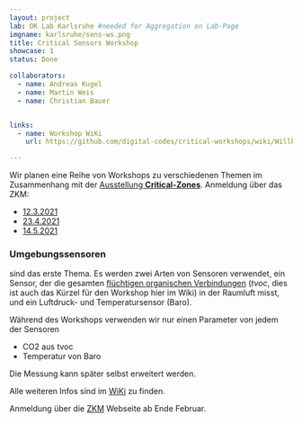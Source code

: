```yaml
---
layout: project
lab: OK Lab Karlsruhe #needed for Aggregation on Lab-Page
imgname: karlsruhe/sens-ws.png
title: Critical Sensors Workshop
showcase: 1
status: Done

collaborators:
  - name: Andreas Kugel
  - name: Martin Weis
  - name: Christian Bauer


links:
  - name: Workshop WiKi
    url: https://github.com/digital-codes/critical-workshops/wiki/Willkommen

---
```


Wir planen eine Reihe von Workshops zu verschiedenen Themen im Zusammenhang mit der [Ausstellung **Critical-Zones**](https://critical-zones.zkm.de/). Anmeldung über das ZKM:

 * [12.3.2021](https://zkm.de/de/fuehrung-workshop/2021/03/total-gaia-0)
 * [23.4.2021](https://zkm.de/de/fuehrung-workshop/2021/04/total-gaia-digital-2)
 * [14.5.2021](https://zkm.de/de/fuehrung-workshop/2021/05/total-gaia)

### Umgebungssensoren
sind das erste Thema. Es werden zwei Arten von Sensoren verwendet, ein Sensor, der die gesamten [flüchtigen organischen Verbindungen](https://de.wikipedia.org/wiki/Fl%C3%BCchtige_organische_Verbindungen) (*tvoc*, dies ist auch das Kürzel für den Workshop hier im Wiki) in der Raumluft misst, und ein Luftdruck- und Temperatursensor (Baro).

Während des Workshops verwenden wir nur einen Parameter von jedem der Sensoren
 * CO2 aus tvoc
 * Temperatur von Baro

Die Messung kann später selbst erweitert werden.

Alle weiteren  Infos sind im [WiKi](https://github.com/digital-codes/critical-workshops/wiki/Willkommen) zu finden.

Anmeldung über die [ZKM](https://zkm.de) Webseite ab Ende Februar.
